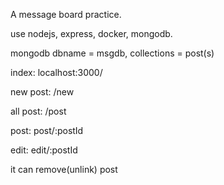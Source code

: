 A message board practice.

use nodejs, express, docker, mongodb.


mongodb dbname = msgdb, collections = post(s)


index: localhost:3000/

new post: /new

all post: /post

post: post/:postId

edit: edit/:postId



it can remove(unlink) post



